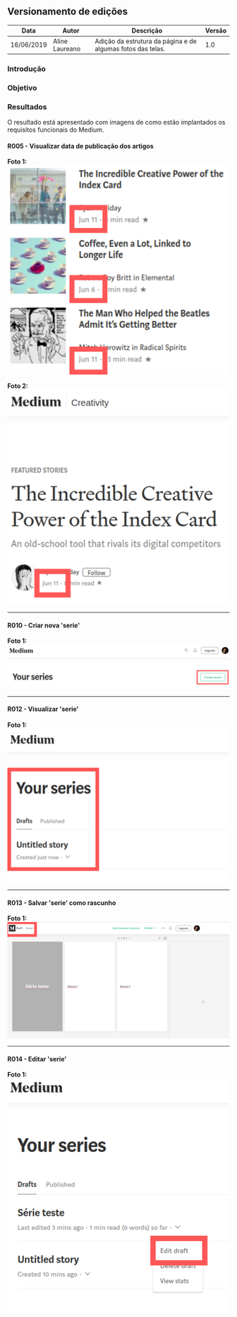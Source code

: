 ## Versionamento de edições

| Data           | Autor                | Descrição                           |Versão|
|----------------|----------------------|-------------------------------------|------|
|16/06/2019      | Aline Laureano  | Adição da estrutura da página e de algumas fotos das telas.    | 1.0|


### Introdução

### Objetivo

### Resultados
O resultado está apresentado com imagens de como estão implantados os requisitos funcionais do Medium.

<span id="imgR005"></span>
#### R005 - Visualizar data de publicação dos artigos

**Foto 1:**
![Tela de funcionalidade](fotos_das_telas/R005-1.png)

**Foto 2:**
![Tela de funcionalidade](fotos_das_telas/R005-2.png)

***

<span id="imgR010"></span>
#### R010 - Criar nova 'serie'

**Foto 1:**
![Tela de funcionalidade](fotos_das_telas/R010-1.png)

***

<span id="imgR012"></span>
#### R012 - Visualizar 'serie'

**Foto 1:**
![Tela de funcionalidade](fotos_das_telas/R012-1.png)

***

<span id="imgR013"></span>
#### R013 - Salvar 'serie' como rascunho

**Foto 1:**
![Tela de funcionalidade](fotos_das_telas/R013.png)

***

<span id="imgR014"></span>
#### R014 - Editar 'serie'

**Foto 1:**
![Tela de funcionalidade](fotos_das_telas/R014.png)
